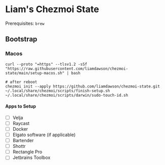 # Liam's Chezmoi State

Prerequisites: `brew`

## Bootstrap

### Macos

```shell
curl --proto "=https" --tlsv1.2 -sSf "https://raw.githubusercontent.com/liamdawson/chezmoi-state/main/setup-macos.sh" | bash

# after reboot
chezmoi init --apply https://github.com/liamdawson/chezmoi-state.git
~/.local/share/chezmoi/scripts/finish-setup.sh
~/.local/share/chezmoi/scripts/darwin/sudo-touch-id.sh
```

#### Apps to Setup

- [ ] Velja
- [ ] Raycast
- [ ] Docker
- [ ] Elgato software (if applicable)
- [ ] Bartender
- [ ] Shottr
- [ ] Rectangle Pro
- [ ] Jetbrains Toolbox
